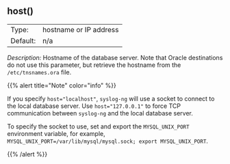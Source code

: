 ---
---
<!-- DISCLAIMER: This file is based on the syslog-ng Open Source Edition documentation https://github.com/balabit/syslog-ng-ose-guides/commit/2f4a52ee61d1ea9ad27cb4f3168b95408fddfdf2 and is used under the terms of The syslog-ng Open Source Edition Documentation License. The file has been modified by Axoflow. -->

## host()

|          |                        |
| -------- | ---------------------- |
| Type:    | hostname or IP address |
| Default: | n/a                    |

*Description:* Hostname of the database server. Note that Oracle destinations do not use this parameter, but retrieve the hostname from the `/etc/tnsnames.ora` file.

{{% alert title="Note" color="info" %}}

If you specify `host="localhost"`, `syslog-ng` will use a socket to connect to the local database server. Use `host="127.0.0.1"` to force TCP communication between `syslog-ng` and the local database server.

To specify the socket to use, set and export the `MYSQL_UNIX_PORT` environment variable, for example, `MYSQL_UNIX_PORT=/var/lib/mysql/mysql.sock; export MYSQL_UNIX_PORT`.

{{% /alert %}}

